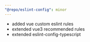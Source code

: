 ```yaml
---
"@repo/eslint-config": minor
---
```


- added vue custom eslint rules
- extended vue3 recommended rules
- extended eslint-config-typescript
